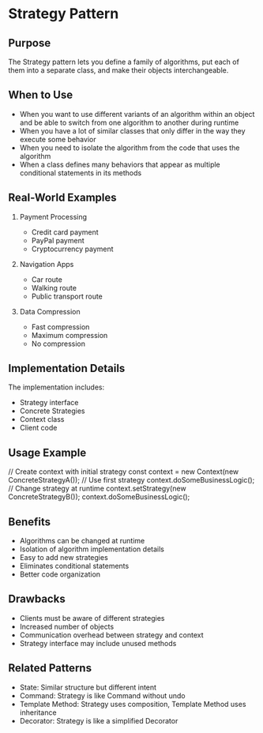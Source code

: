 # Strategy Pattern

## Purpose
The Strategy pattern lets you define a family of algorithms, put each of them into a separate class, and make their objects interchangeable.

## When to Use
- When you want to use different variants of an algorithm within an object and be able to switch from one algorithm to another during runtime
- When you have a lot of similar classes that only differ in the way they execute some behavior
- When you need to isolate the algorithm from the code that uses the algorithm
- When a class defines many behaviors that appear as multiple conditional statements in its methods

## Real-World Examples
1. Payment Processing
   - Credit card payment
   - PayPal payment
   - Cryptocurrency payment

2. Navigation Apps
   - Car route
   - Walking route
   - Public transport route

3. Data Compression
   - Fast compression
   - Maximum compression
   - No compression

## Implementation Details
The implementation includes:
- Strategy interface
- Concrete Strategies
- Context class
- Client code

## Usage Example 
// Create context with initial strategy
const context = new Context(new ConcreteStrategyA());
// Use first strategy
context.doSomeBusinessLogic();
// Change strategy at runtime
context.setStrategy(new ConcreteStrategyB());
context.doSomeBusinessLogic();

## Benefits
- Algorithms can be changed at runtime
- Isolation of algorithm implementation details
- Easy to add new strategies
- Eliminates conditional statements
- Better code organization

## Drawbacks
- Clients must be aware of different strategies
- Increased number of objects
- Communication overhead between strategy and context
- Strategy interface may include unused methods

## Related Patterns
- State: Similar structure but different intent
- Command: Strategy is like Command without undo
- Template Method: Strategy uses composition, Template Method uses inheritance
- Decorator: Strategy is like a simplified Decorator